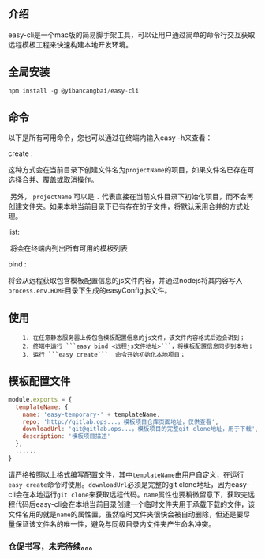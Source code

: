 ## 介绍

​		easy-cli是一个mac版的简易脚手架工具，可以让用户通过简单的命令行交互获取远程模板工程来快速构建本地开发环境。

## 全局安装

```javascript
npm install -g @yibancangbai/easy-cli
```

## 命令

以下是所有可用命令，您也可以通过在终端内输入easy -h来查看：

create <templateName> <projectName>: 

​		这种方式会在当前目录下创建文件名为```projectName```的项目，如果文件名已存在可选择合并、覆盖或取消操作。

​		另外， ```projectName``` 可以是 ```.``` 代表直接在当前文件目录下初始化项目，而不会再创建文件夹。如果本地当前目录下已有存在的子文件，将默认采用合并的方式处理。

list:

​		将会在终端内列出所有可用的模板列表

bind <url>:

​		将会从远程获取包含模板配置信息的js文件内容，并通过nodejs将其内容写入```process.env.HOME```目录下生成的easyConfig.js文件。

## 使用

  		1. 在任意静态服务器上传包含模板配置信息的js文件，该文件内容格式后边会讲到；
  		2. 终端中运行 ```easy bind <远程js文件地址>```，将模板配置信息同步到本地；
  		3. 运行 ```easy create```  命令开始初始化本地项目；

## 模板配置文件

```javascript
module.exports = {
  templateName: {
    name: 'easy-temporary-' + templateName,
    repo: 'http://gitlab.ops...，模板项目仓库页面地址，仅供查看',
    downloadUrl: 'git@gitlab.ops...，模板项目的完整git clone地址，用于下载',
    description: '模板项目描述'
  },
  ......
}
```

​		请严格按照以上格式编写配置文件，其中```templateName```由用户自定义，在运行```easy create```命令时使用。```downloadUrl```必须是完整的git clone地址，因为easy-cli会在本地运行```git clone```来获取远程代码。```name```属性也要稍微留意下，获取完远程代码后easy-cli会在本地当前目录创建一个临时文件夹用于承载下载的文件，该文件名用的就是```name```的属性置，虽然临时文件夹很快会被自动删除，但还是要尽量保证该文件名的唯一性，避免与同级目录内文件夹产生命名冲突。

### 仓促书写，未完待续。。。

